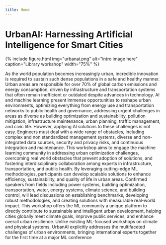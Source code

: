 ```yaml
---
title: Home
---
```


# UrbanAI: Harnessing Artificial Intelligence for Smart Cities

{% include figure.html img="urbanai.png" alt="intro image here" caption="Library workshop" width="75%" %}

As the world population becomes increasingly urban, incredible innovation is required to sustain
such dense populations in a safe and healthy manner. Urban areas are responsible for over 70% of
global carbon emissions and energy consumption, driven by infrastructure and transportation
systems that often remain inefficient or outdated despite advances in technology. AI and machine learning present immense opportunities to reshape urban environments, optimizing everything
from energy use and transportation networks to public health and governance, addressing urgent
challenges in areas as diverse as building optimization and sustainability, pollution mitigation,
infrastructure maintenance, urban planning, traffic management, and civic life. However, applying AI solutions to these challenges is not easy. Engineers must deal with a wide range of
obstacles, including complex and non standardized management systems, diverse and non-integrated
data sources, security and privacy risks, and continuous integration and maintenance. This workshop aims to engage the machine learning community in addressing urban optimization challenges,
overcoming real world obstacles that prevent adoption of solutions, and fostering interdisciplinary
collaboration among experts in infrastructure, transportation, and public health. By leveraging
cutting-edge ML methodologies, participants can develop scalable solutions to enhance efficiency,
sustainability, and quality of life in urban areas. Confirmed speakers from fields including power
systems, building optimization, transportation, water, energy systems, climate science, and building
control, will lead discussions on establishing benchmarks, developing robust methodologies, and
creating solutions with measurable real-world impact. This workshop offers the ML community
a unique platform to directly contribute to sustainable and intelligent urban development, helping
cities globally meet climate goals, improve public services, and enhance overall urban resilience. Unlike existing ML-focused workshops on climate and physical systems, UrbanAI explicitly
addresses the multifaceted challenges of urban environments, bringing international experts together
for the first time at a major ML conference

